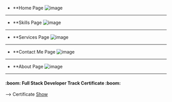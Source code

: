 - **Home Page
 ![image](https://github.com/Abd-Elrazek/My_Web/blob/master/WireFrame/Home.png)
  
<hr>

- **Skills Page
  ![image](https://github.com/Abd-Elrazek/My_Web/blob/master/WireFrame/skills.png)
  
<hr>

- **Services Page
  ![image](https://github.com/Abd-Elrazek/My_Web/blob/master/WireFrame/services.png)
  
<hr>

- **Contact Me Page
  ![image](https://github.com/Abd-Elrazek/My_Web/blob/master/WireFrame/contact%20me.png)
  
<hr>

- **About Page
  ![image](https://github.com/Abd-Elrazek/My_Web/blob/master/WireFrame/About%20me.png)
  
<hr>

<h4>:boom: Full Stack Developer Track Certificate :boom: </h4>
--> Certificate <a href ="https://github.com/Abd-Elrazek/My_Web/blob/master/Full%20Stack%20Developer%20Track%20Certificate%20.pdf"> Show </a>

				   
